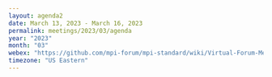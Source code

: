 ```yaml
---
layout: agenda2
date: March 13, 2023 - March 16, 2023
permalink: meetings/2023/03/agenda
year: "2023"
month: "03"
webex: "https://github.com/mpi-forum/mpi-standard/wiki/Virtual-Forum-Meeting-Information"
timezone: "US Eastern"
---
```


